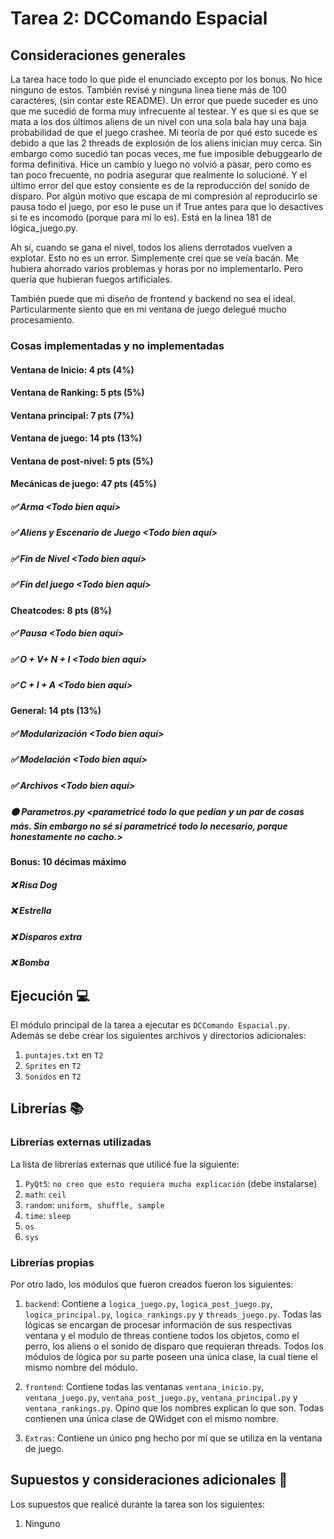 # Tarea 2: DCComando Espacial


## Consideraciones generales

La tarea hace todo lo que pide el enunciado excepto por los bonus. No hice ninguno de estos. También revisé y ninguna linea tiene más de 100 caractéres, (sin contar este README).
Un error que puede suceder es uno que me sucedió de forma muy infrecuente al testear.
Y es que si es que se mata a los dos últimos aliens de un nivel con una sola bala hay una baja probabilidad de que el juego crashee.
Mi teoría de por qué esto sucede es debido a que las 2 threads de explosión de los aliens inician muy cerca. Sin embargo como sucedió tan pocas veces,
me fue imposible debuggearlo de forma definitiva. Hice un cambio y luego no volvió a pasar, pero como es tan poco frecuente,
no podría asegurar que realmente lo solucioné. Y el último error del que estoy consiente es de la reproducción del sonido de disparo.
Por algún motivo que escapa de mi compresión al reproducirlo se pausa todo el juego, por eso le puse un if True antes para que lo desactives si te es incomodo (porque para mí lo es). Está en la linea 181 de lógica_juego.py.

Ah sí, cuando se gana el nivel, todos los aliens derrotados vuelven a explotar. Esto no es un error. Simplemente creí que se veía bacán. Me hubiera ahorrado varios problemas y horas por no implementarlo.
Pero quería que hubieran fuegos artificiales.

También puede que mi diseño de frontend y backend no sea el ideal. Particularmente siento que en mi ventana de juego delegué mucho procesamiento.

### Cosas implementadas y no implementadas

#### Ventana de Inicio: 4 pts (4%)
#### Ventana de Ranking: 5 pts (5%)
#### Ventana principal: 7 pts (7%)
#### Ventana de juego: 14 pts (13%)
#### Ventana de post-nivel: 5 pts (5%)
#### Mecánicas de juego: 47 pts (45%)
##### ✅ Arma <Todo bien aquí>
##### ✅ Aliens y Escenario de Juego <Todo bien aquí>
##### ✅ Fin de Nivel <Todo bien aquí>
##### ✅ Fin del juego <Todo bien aquí>
#### Cheatcodes: 8 pts (8%)
##### ✅ Pausa <Todo bien aquí>
##### ✅ O + V+ N + I <Todo bien aquí>
##### ✅  C + I + A <Todo bien aquí>
#### General: 14 pts (13%)
##### ✅ Modularización <Todo bien aquí>
##### ✅ Modelación <Todo bien aquí>
##### ✅ Archivos  <Todo bien aquí>
##### 🟠 Parametros.py <parametricé todo lo que pedían y un par de cosas más. Sin embargo no sé si parametricé todo lo necesario, porque honestamente no cacho.>
#### Bonus: 10 décimas máximo
##### ❌ Risa Dog 
##### ❌ Estrella 
##### ❌ Disparos extra
##### ❌ Bomba

## Ejecución :computer:
El módulo principal de la tarea a ejecutar es  ```DCComando Espacial.py```. Además se debe crear los siguientes archivos y directorios adicionales:
1. ```puntajes.txt``` en ```T2```
2. ```Sprites``` en ```T2```
3. ```Sonidos``` en ```T2```

## Librerías :books:
### Librerías externas utilizadas
La lista de librerías externas que utilicé fue la siguiente:

1. ```PyQt5```: ```no creo que esto requiera mucha explicación``` (debe instalarse)
2. ```math```: ```ceil```
3. ```random```: ```uniform, shuffle, sample```
4. ```time```: ```sleep```
5. ```os```
6. ```sys```

### Librerías propias
Por otro lado, los módulos que fueron creados fueron los siguientes:

1. ```backend```: Contiene a ```logica_juego.py```, ```logica_post_juego.py```, ```logica_principal.py```, ```logica_rankings.py``` y ```threads_juego.py```. Todas las lógicas se encargan de procesar información de sus respectivas ventana y el modulo de threas contiene todos los objetos, como el perro, los aliens o el sonido de disparo que requieran threads. Todos los módulos de lógica por su parte poseen una única clase, la cual tiene el mismo nombre del módulo.



2. ```frontend```: Contiene todas las ventanas ```ventana_inicio.py```, ```ventana_juego.py```, ```ventana_post_juego.py```, ```ventana_principal.py``` y ```ventana_rankings.py```. Opino que los nombres explican lo que son. Todas contienen una única clase de QWidget con el mismo nombre.

3. ```Extras```: Contiene un único png hecho por mí que se utiliza en la ventana de juego.

## Supuestos y consideraciones adicionales :thinking:
Los supuestos que realicé durante la tarea son los siguientes:

1. Ninguno